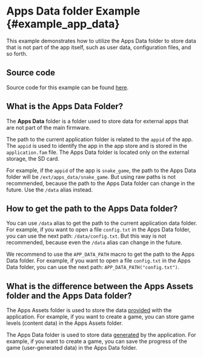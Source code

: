 # Apps Data folder Example {#example_app_data}

This example demonstrates how to utilize the Apps Data folder to store data that is not part of the app itself, such as user data, configuration files, and so forth.

## Source code

Source code for this example can be found [here](https://github.com/Flipper76/Kali-Zero-Firmware/tree/main/applications/examples/example_apps_data).

## What is the Apps Data Folder?

The **Apps Data** folder is a folder used to store data for external apps that are not part of the main firmware. 

The path to the current application folder is related to the `appid` of the app. The `appid` is used to identify the app in the app store and is stored in the `application.fam` file. 
The Apps Data folder is located only on the external storage, the SD card.

For example, if the `appid` of the app is `snake_game`, the path to the Apps Data folder will be `/ext/apps_data/snake_game`. But using raw paths is not recommended, because the path to the Apps Data folder can change in the future. Use the `/data` alias instead.

## How to get the path to the Apps Data folder?

You can use `/data` alias to get the path to the current application data folder. For example, if you want to open a file `config.txt` in the Apps Data folder, you can use the next path: `/data/config.txt`. But this way is not recommended, because even the `/data` alias can change in the future.

We recommend to use the `APP_DATA_PATH` macro to get the path to the Apps Data folder. For example, if you want to open a file `config.txt` in the Apps Data folder, you can use the next path: `APP_DATA_PATH("config.txt")`.

## What is the difference between the Apps Assets folder and the Apps Data folder?

The Apps Assets folder is used to store the data <u>provided</u> with the application. For example, if you want to create a game, you can store game levels (content data) in the Apps Assets folder.

The Apps Data folder is used to store data <u>generated</u> by the application. For example, if you want to create a game, you can save the progress of the game (user-generated data) in the Apps Data folder.
